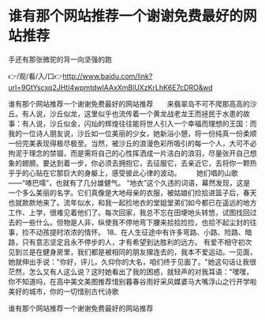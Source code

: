 # 谁有那个网站推荐一个谢谢免费最好的网站推荐
手还有那张微驼的背一向坚强的跑

👉/观/看/入/口👉http://www.baidu.com/link?url=9GtYscxq2JHtl4wpmtdwIAAxXmBlUXzKrLhK6E7cDRO&wd

谁有那个网站推荐一个谢谢免费最好的网站推荐　　来翡翠岛不可不爬那高高的沙丘。有人说，沙丘似龙，这里似乎也流传着一个黄龙战老龙王而拯民于水患的故事：有人说，沙丘似金，闪灿的辉煌往往能将世人引入一个幸福而理想的王国：而我的一位诗人朋友说，沙丘如一位美丽的少女，她新浴小憩，将一份纯真一份柔顺一份完美表现得极尽极至。当然，被沙丘的浪漫色彩所吸引的每一个人，大可不必拘泥于理念的禁锢，而是需将自己的心性挥洒成一片洁白的浪羽，尽量张开自己想象的翅膀。要达到着一步，你必须去拥抱它，去征服它，去亲近它，去将你一颗热乎乎的心贴在它那巨大的身躯上，感受彼此心律的波动。
　　她们唱的山歌——“喳巴嚅”，也就有了几分雄健气。
“地衣”这个久违的词语，幕然发现，这是一个多么美丽的名字。它们真像是大地母亲的衣服，被姑娘们捡拾进篮子后，春天也就款款地来了。流年似水，和我一起捡地衣的堂姐堂弟们如今都已在遥远的地方工作、上学，很难见着他们了。每次回家，我总不忘在田埂地头转悠，试图找回过去的一些什么。但物是人非，纵使我不停地弯下腰来拾拾捡捡，也拾不起尘封的往事，捡不动孩提时浓浓的情怀。
	18、在人生征途中有许多弯路、小路、险路、暗路，只有意志坚定且永不停步的人，才有希望到达胜利的远方。
有爱不相守初次见到兰是在健身房里，我们都是被相同的朋友撺连去的，我本不爱运动。一见面，她就伸出手说："你好，评儿，久仰你的大名，咱们终于见面了。"她这句话让我很茫然，怎么又有人这么说？这时她看出了我的困惑，就轻声的对我耳语："嘿嘿，你不知道吗，在高中美文美图推荐惜别暮春谷雨好采风媒婆马大嘴浮山之行开学啦美好的城市，你的一切惜别古代诗歌

谁有那个网站推荐一个谢谢免费最好的网站推荐
